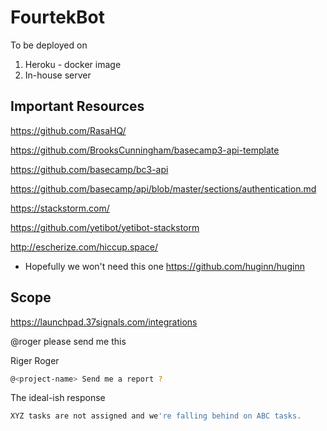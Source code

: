 # FourtekBot


To be deployed on

1. Heroku - docker image
2. In-house server


## Important Resources

https://github.com/RasaHQ/

https://github.com/BrooksCunningham/basecamp3-api-template

https://github.com/basecamp/bc3-api

https://github.com/basecamp/api/blob/master/sections/authentication.md

https://stackstorm.com/

https://github.com/yetibot/yetibot-stackstorm

http://escherize.com/hiccup.space/


- Hopefully we won't need this one
https://github.com/huginn/huginn


## Scope 

https://launchpad.37signals.com/integrations

@roger please send me this 

Riger Roger

```sh
@<project-name> Send me a report ?
```

The ideal-ish response 

```sh
XYZ tasks are not assigned and we're falling behind on ABC tasks.
```
